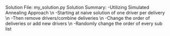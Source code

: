 Solution File: my_solution.py
Solution Summary:
-Utilizing Simulated Annealing Approach \n
-Starting at naive solution of one driver per delivery \n
  -Then remove drivers/combine deliveries \n
  -Change the order of deliveries or add new drivers \n
  -Randomly change the order of every sub list
